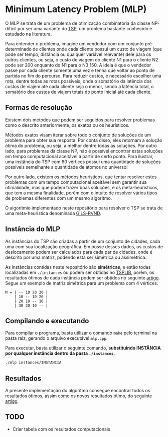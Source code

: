 # Minimum Latency Problem (MLP)

O MLP se trata de um problema de otimização combinatória da classe NP-difícil por ser uma variante do [TSP](https://github.com/Lenildo-Luan/TSP-GILS-RVND), um problema bastante conhecido e estudado na literatura.

Para entender o problema, imagine um vendedor com um conjunto pré-determinado de clientes onde cada cliente possui um custo de viagem (que pode ser tempo, distância ou qualquer variável relevante) dele para os outros clientes, ou seja, o custo de viagem do cliente N1 para o cliente N2 pode ser 200 enquanto do N1 para o N3 150. A ideia é que o vendedor passe por cada cliente somente uma vez e tenha que voltar ao ponto de partida no fim do percurso. Para reduzir custos, é necessário escolher uma rota, dentre todas as rotas possíveis, onde o somatório da latência dos custos de viajem até cada cliente seja o menor, sendo a latência total, o somatório dos custos de viajem totais do ponto inicial até cada cliente.

## Formas de resolução

Existem dois métodos que podem ser seguidos para resolver problemas como o descrito anteriormente, os exatos ou os heurísticos.

Métodos exatos visam iterar sobre todo o conjunto de soluções de um problema para obter sua resposta. Por conta disso, eles retornam a solução ótima do problema, ou seja, a melhor dentre todas as soluções. Por outro lado, para problemas da classe NP, não é possível encontrar estas soluções em tempo computacional aceitável a partir de certo ponto. Para ilustrar, uma instância do TSP com 60 vértices possui uma quantidade de soluções possíveis semelhante a quantidade de átomos no universo!

Por outro lado, existem os métodos heurísticos, que tentar resolver estes problemas com um tempo computacional aceitável sem garantir sua otimalidade, mas que podem trazer boas soluções, e os meta-heurísticos, que tem a mesma finalidade, porém com o intuito de resolver vários tipos de problemas diferentes com um mesmo algoritmo.

O algorítmio implementado neste repositório para resolver o TSP  se trata de uma meta-heurística denominada [GILS-RVND](https://www.sciencedirect.com/science/article/abs/pii/S037722171200269X).

## Instância do MLP

As instâncias do TSP são criadas a partir de um conjunto de cidades, cada uma com sua localização geográfica. Em posse desses dados, os custos de deslocamento podem ser calculados para cada par de cidades, onde é descrito por uma matriz, podendo esta ser simétrica ou assimétrica.

As instâncias contidas neste repositório são **simétricas**, e estão todas localizadas em `./instances` ou podem ser obtidas no [TSPLIB](http://elib.zib.de/pub/mp-testdata/tsp/tsplib/tsplib.html), porêm, os resultados ótimos de cada instância podem ser obtidos no seguinte [artigo](https://www.sciencedirect.com/science/article/abs/pii/S037722171200269X). Segue um exemplo de matriz simétrica para um problema com 4 vértices.

```
M = | -- 10 20 30 |
    | 10 -- 10 20 |
    | 20 10 -- 10 |
    | 30 20 10 -- |
```

## Compilando e executando

Para compilar o programa, basta utilizar o comando `make` pelo terminal na pasta raiz, gerando o arquivo executável `mlp.cpp`.

Para executar, basta utilizar o seguinte comando, **substituindo INSTÂNCIA por qualquer instância dentro da pasta `./instances`**.

``` bash
./mlp instances/INSTANCIA
```

## Resultados

A presente implementação do algoritmo consegue encontrar todos os resultados ótimos, assim como os novos resultados ótimo, do seguinte [artigo](https://www.sciencedirect.com/science/article/abs/pii/S037722171200269X).

## TODO

* Criar tabela com os resultados computacionais
